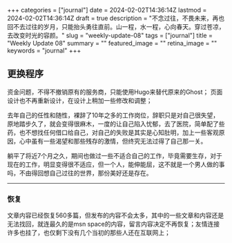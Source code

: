+++
categories = ["journal"]
date = 2024-02-02T14:36:14Z
lastmod = 2024-02-02T14:36:14Z
draft = true
description = "不念过往，不畏未来，再也回不去过往的岁月，只能抬头勇往直前。山一程，水一程，心向春天。穿过苍凉，去改变时光的容颜。"
slug = "weekly-update-08"
tags = ["journal"]
title = "Weekly Update 08"
summary = ""
featured_image = ""
retina_image =  ""
keywords = "journal"
+++

## 更换程序

资金问题，不得不撤销原有的服务商，只能使用Hugo来替代原来的Ghost；
页面设计也不再重新设计，在设计上稍加一些修改和调整；<!--more-->

去年自己的任性和随性，裸辞了10年之多的工作岗位，辞职只是对自己很失望，原地踏步久了，就会变得很麻木，一度的让自己陷入忧郁，去了医院，简单配了些药，也不想找任何借口给自己，对自己的失败是其实是心知肚明，加上一些客观原因，心中虽有一些渴望和那些残存的激情，但终究无法过得了自己那一关。
  
躺平了将近7个月之久，期间也做过一些不适合自己的工作，毕竟需要生存，对于现在的工作，明显变得很不适应，但一个人，能伸能屈，这不就是一个男人做的事吗，不由得回想自己过往的世界，那份美好还是存在。

---

### 恢复

文章内容已经恢复560多篇，但发布的内容不会太多，其中的一些文章和内容还是无法找回，就连最久的是msn space的内容，留言内容决定不再恢复；友情连接许多也挂了，也仅剩下没有几个当初的那些人还在互联网上；
